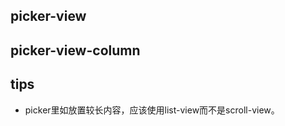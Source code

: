 ## picker-view

<!-- UTSCOMJSON.picker-view.description -->

<!-- UTSCOMJSON.picker-view.attrubute -->

<!-- UTSCOMJSON.picker-view.event -->

<!-- UTSCOMJSON.picker-view.example -->

<!-- UTSCOMJSON.picker-view.compatibility -->

<!-- UTSCOMJSON.picker-view.reference -->


## picker-view-column

<!-- UTSCOMJSON.picker-view-column.description -->

<!-- UTSCOMJSON.picker-view-column.attrubute -->

<!-- UTSCOMJSON.picker-view-column.event -->

<!-- UTSCOMJSON.picker-view-column.example -->

<!-- UTSCOMJSON.picker-view-column.compatibility -->

<!-- UTSCOMJSON.picker-view-column.reference -->

## tips
- picker里如放置较长内容，应该使用list-view而不是scroll-view。
